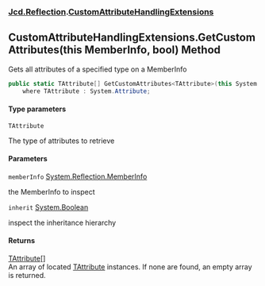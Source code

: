 ### [Jcd.Reflection](Jcd.Reflection.md 'Jcd.Reflection').[CustomAttributeHandlingExtensions](CustomAttributeHandlingExtensions.md 'Jcd.Reflection.CustomAttributeHandlingExtensions')

## CustomAttributeHandlingExtensions.GetCustomAttributes<TAttribute>(this MemberInfo, bool) Method

Gets all attributes of a specified type on a MemberInfo

```csharp
public static TAttribute[] GetCustomAttributes<TAttribute>(this System.Reflection.MemberInfo memberInfo, bool inherit=false)
    where TAttribute : System.Attribute;
```

#### Type parameters

<a name='Jcd.Reflection.CustomAttributeHandlingExtensions.GetCustomAttributes_TAttribute_(thisSystem.Reflection.MemberInfo,bool).TAttribute'></a>

`TAttribute`

The type of attributes to retrieve

#### Parameters

<a name='Jcd.Reflection.CustomAttributeHandlingExtensions.GetCustomAttributes_TAttribute_(thisSystem.Reflection.MemberInfo,bool).memberInfo'></a>

`memberInfo` [System.Reflection.MemberInfo](https://docs.microsoft.com/en-us/dotnet/api/System.Reflection.MemberInfo 'System.Reflection.MemberInfo')

the MemberInfo to inspect

<a name='Jcd.Reflection.CustomAttributeHandlingExtensions.GetCustomAttributes_TAttribute_(thisSystem.Reflection.MemberInfo,bool).inherit'></a>

`inherit` [System.Boolean](https://docs.microsoft.com/en-us/dotnet/api/System.Boolean 'System.Boolean')

inspect the inheritance hierarchy

#### Returns

[TAttribute](CustomAttributeHandlingExtensions.GetCustomAttributes.x4WfykU4DyUflWSFBoqkRQ.md#Jcd.Reflection.CustomAttributeHandlingExtensions.GetCustomAttributes_TAttribute_(thisSystem.Reflection.MemberInfo,bool).TAttribute 'Jcd.Reflection.CustomAttributeHandlingExtensions.GetCustomAttributes<TAttribute>(this System.Reflection.MemberInfo, bool).TAttribute')[[]](https://docs.microsoft.com/en-us/dotnet/api/System.Array 'System.Array')  
An array of
located [TAttribute](CustomAttributeHandlingExtensions.GetCustomAttributes.x4WfykU4DyUflWSFBoqkRQ.md#Jcd.Reflection.CustomAttributeHandlingExtensions.GetCustomAttributes_TAttribute_(thisSystem.Reflection.MemberInfo,bool).TAttribute 'Jcd.Reflection.CustomAttributeHandlingExtensions.GetCustomAttributes<TAttribute>(this System.Reflection.MemberInfo, bool).TAttribute')
instances. If none are found, an empty array is returned.